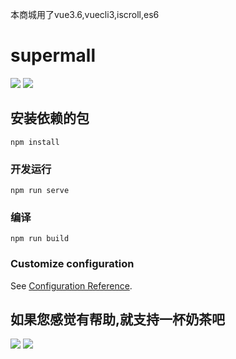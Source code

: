 
本商城用了vue3.6,vuecli3,iscroll,es6
# supermall
![](https://mybig.oss-cn-beijing.aliyuncs.com/img/20200827121237.png)
![](https://mybig.oss-cn-beijing.aliyuncs.com/img/20200827121208.png)
## 安装依赖的包
```
npm install
```

### 开发运行
```
npm run serve
```

### 编译
```
npm run build
```

### Customize configuration
See [Configuration Reference](https://cli.vuejs.org/config/).
## 如果您感觉有帮助,就支持一杯奶茶吧
![](https://mybig.oss-cn-beijing.aliyuncs.com/img/20200807170134.png)
![](https://mybig.oss-cn-beijing.aliyuncs.com/img/20200807170113.png)
